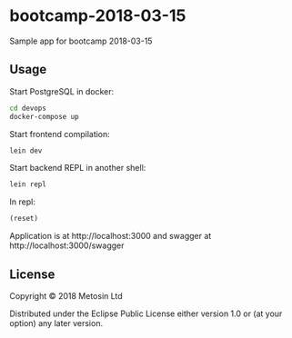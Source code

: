 # bootcamp-2018-03-15

Sample app for bootcamp 2018-03-15

## Usage

Start PostgreSQL in docker:

```bash
cd devops
docker-compose up
```

Start frontend compilation:

```bash
lein dev
```

Start backend REPL in another shell:

```bash
lein repl
```

In repl:

```clj
(reset)
```

Application is at http://localhost:3000 and swagger at http://localhost:3000/swagger 

## License

Copyright © 2018 Metosin Ltd

Distributed under the Eclipse Public License either version 1.0 or (at
your option) any later version.
